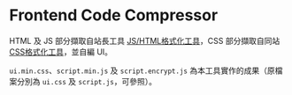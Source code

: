 # Frontend Code Compressor

HTML 及 JS 部分擷取自站長工具 [JS/HTML格式化工具](http://tool.chinaz.com/tools/jsformat.aspx)，CSS 部分擷取自同站 [CSS格式化工具](http://tool.chinaz.com/Tools/CssFormat.aspx)，並自編 UI。

`ui.min.css`、`script.min.js` 及 `script.encrypt.js` 為本工具實作的成果（原檔案分別為 `ui.css` 及 `script.js`，可參照）。